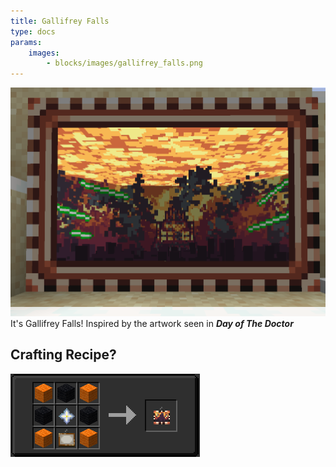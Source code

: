 ```yaml
---
title: Gallifrey Falls
type: docs
params:
    images:
        - blocks/images/gallifrey_falls.png
---
```



![Painting](images/gallifrey_falls.png)
It's Gallifrey Falls!
Inspired by the artwork seen in ***Day of The Doctor***

## Crafting Recipe?

![Painting](images/falls_recipe.png)
